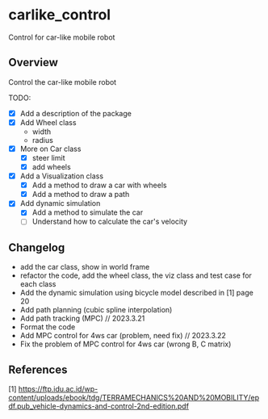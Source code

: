 # carlike_control
Control for car-like mobile robot

## Overview

Control the car-like mobile robot

TODO:

- [x] Add a description of the package
- [x] Add Wheel class
  - width
  - radius
- [x] More on Car class
  - [x] steer limit
  - [x] add wheels
- [x] Add a Visualization class
  - [x] Add a method to draw a car with wheels
  - [x] Add a method to draw a path
- [x] Add dynamic simulation
  - [x] Add a method to simulate the car
  - [ ] Understand how to calculate the car's velocity

## Changelog

* add the car class, show in world frame
* refactor the code, add the wheel class, the viz class and test case for each class
* Add the dynamic simulation using bicycle model described in [1] page 20
* Add path planning (cubic spline interpolation)
* Add path tracking (MPC) // 2023.3.21
* Format the code
* Add MPC control for 4ws car (problem, need fix) // 2023.3.22
* Fix the problem of MPC control for 4ws car (wrong B, C matrix) 


## References

[1] https://ftp.idu.ac.id/wp-content/uploads/ebook/tdg/TERRAMECHANICS%20AND%20MOBILITY/epdf.pub_vehicle-dynamics-and-control-2nd-edition.pdf